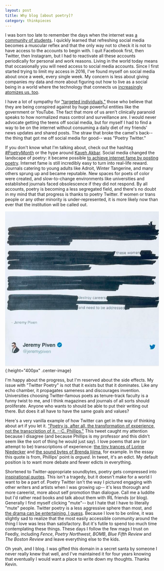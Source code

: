 ```yaml
---
layout: post
title: Why blog [about poetry]?
category: thinkpieces
---
```


I was born too late to remember the days when the internet was [a community of students](http://tvtropes.org/pmwiki/pmwiki.php/Main/EternalSeptember). I quickly learned that refreshing social media becomes a muscular reflex and that the only way not to check it is not to have access to the accounts to begin with. I quit Facebook first, then Twitter, then Instagram, but I had to reactivate all these accounts periodically for personal and work reasons. Living in the world today means that occasionally you will need access to social media accounts. Since I first started trying to limit my access in 2016, I've found myself on social media about once a week, every single week. My concern is less about giving companies my data and more about figuring out how to live as a social being in a world where the technology that connects us [increasingly atomizes us, too](https://www.npr.org/sections/health-shots/2017/03/06/518362255/feeling-lonely-too-much-time-on-social-media-may-be-why). 

I have a lot of sympathy for ["targeted individuals,"](https://www.wired.com/story/mind-games-the-tortured-lives-of-targeted-individuals/) those who believe that they are being conspired against by huge powerful entities like the government or YouTube. The fact that more of us aren't clinically paranoid speaks to how normalized mass control and surveillance are. I would never advocate getting the teens off social media, but for myself I had to find a way to be on the internet without consuming a daily diet of my friends' news updates and shared posts. The straw that broke the camel's back-- the thing that got me off social media for good-- was "Poetry Twitter."

If you don't know what I'm talking about, check out the hashtag [#PoetryMonth](https://twitter.com/hashtag/PoetryMonth?src=hash) or the hype around [Kaveh Akbar](https://twitter.com/search?src=typd&q=kaveh%20akbar). Social media changed the landscape of poetry: it became possible [to achieve internet fame by posting poetry](https://www.theguardian.com/books/booksblog/2017/oct/04/rupi-kaur-instapoets-the-sun-and-her-flowers). Internet fame is still incredibly easy to turn into real-life reward. Journals catering to young adults like Adroit, Winter Tangerine, and many others sprung up and became reputable. New spaces for poets of color were created, and slow-to-change environments like universities and established journals faced obsolescence if they did not respond. By all accounts, poetry is becoming a less segregated field, and there's no doubt in my mind that that progress is thanks to poetry Twitter. If women or trans people or any other minority is under-represented, it is more likely now than ever that the institution will be called out.

![jeremy piven apology.png](/assets/16d.png){:height="400px" .center-image}

I'm happy about the progress, but I'm reserved about the side effects. My issue with "Twitter Poetry" is not that it exists but that it dominates. Like any echo chamber, it propagates sameness and discourages invention. Universities choosing Twitter-famous poets as tenure-track faculty is a funny twist to me, and I think magazines and journals of all sorts should proliferate. Anyone who wants to should be able to put their writing out there. But does it all have to have the same goals and values?

Here's a very vanilla example of how Twitter can get in the way of thinking about art if you let it. ["Poetry is, after all, the transformation of experience, not the transcription of it. --C. Phillips."](https://twitter.com/robinschaer/status/959088771802259456) This tweet caught my attention because I disagree (and because Phillips is my professor and this didn't seem like the sort of thing he would just say). I love poems that are (or attempt to be) transcriptions of experience: [the tiny trances of Lorine Niedecker](https://www.poetryfoundation.org/poetrymagazine/browse?volume=106&issue=5&page=27) and [the sound bytes of Brenda Iijima](https://www.poetryfoundation.org/poems/53650/skyland), for example. In the essay this quote is from, Phillips' point is _argued_. In tweet, it's an edict. My default position is to want more debate and fewer edicts in everything. 

Shortened to Twitter-appropriate soundbytes, poetry gets compressed into [inspirational quotes](https://twitter.com/carlasaludes/status/985464891820486656). This isn't a tragedy, but it doesn't make for a world I want to be a part of. Poetry Twitter isn't the way I pictured engaging with other writers and artists when I was growing up-- it's less thorough and more careerist, more about self promotion than dialogue. Call me a luddite but I'd rather read books and talk about them with IRL friends (or blog). Generally I find myself clicking "mute"-- but I hate that I have to literally "mute" people. Twitter poetry is a less aggressive sphere than most, and [the drama can be entertaining, I guess](https://twitter.com/tourniquetrview/status/941410180524314625). Because I love to be online, it was slightly sad to realize that the most easily accessible community around the thing I love was less than satisfactory. But it's futile to spend too much time contemplating these things. These days I follow the few mags I trust on Feedly, including _Fence_, _Poetry Northwest_, _BOMB_, _Blue Fifth Review_ and _The Boston Review_ and leave everything else to the kids. 

Oh yeah, and I blog. I was gifted this domain in a secret santa by someone I never really knew that well, and I've maintained it for four years knowing that eventually I would want a place to write down my thoughts. Thanks Kevin.
